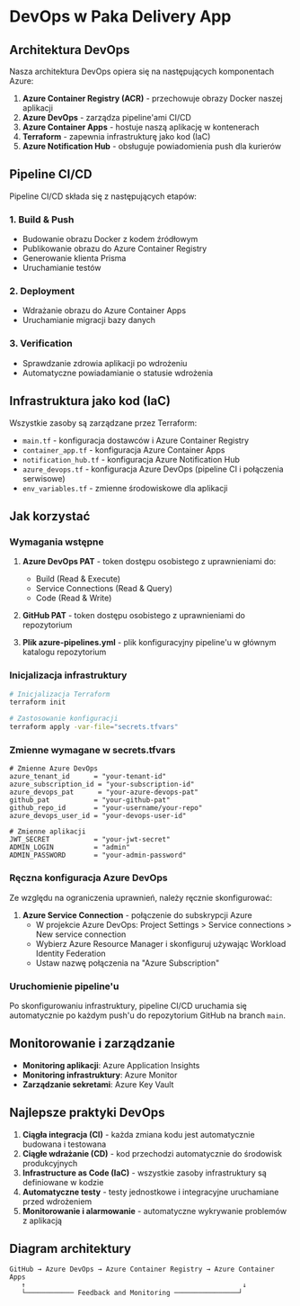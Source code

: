 # DevOps w Paka Delivery App

## Architektura DevOps

Nasza architektura DevOps opiera się na następujących komponentach Azure:

1. **Azure Container Registry (ACR)** - przechowuje obrazy Docker naszej aplikacji
2. **Azure DevOps** - zarządza pipeline'ami CI/CD
3. **Azure Container Apps** - hostuje naszą aplikację w kontenerach
4. **Terraform** - zapewnia infrastrukturę jako kod (IaC)
5. **Azure Notification Hub** - obsługuje powiadomienia push dla kurierów

## Pipeline CI/CD

Pipeline CI/CD składa się z następujących etapów:

### 1. Build & Push
- Budowanie obrazu Docker z kodem źródłowym
- Publikowanie obrazu do Azure Container Registry
- Generowanie klienta Prisma
- Uruchamianie testów

### 2. Deployment
- Wdrażanie obrazu do Azure Container Apps
- Uruchamianie migracji bazy danych

### 3. Verification
- Sprawdzanie zdrowia aplikacji po wdrożeniu
- Automatyczne powiadamianie o statusie wdrożenia

## Infrastruktura jako kod (IaC)

Wszystkie zasoby są zarządzane przez Terraform:

- `main.tf` - konfiguracja dostawców i Azure Container Registry
- `container_app.tf` - konfiguracja Azure Container Apps
- `notification_hub.tf` - konfiguracja Azure Notification Hub
- `azure_devops.tf` - konfiguracja Azure DevOps (pipeline CI i połączenia serwisowe)
- `env_variables.tf` - zmienne środowiskowe dla aplikacji

## Jak korzystać

### Wymagania wstępne

1. **Azure DevOps PAT** - token dostępu osobistego z uprawnieniami do:
   - Build (Read & Execute)
   - Service Connections (Read & Query)
   - Code (Read & Write)

2. **GitHub PAT** - token dostępu osobistego z uprawnieniami do repozytorium

3. **Plik azure-pipelines.yml** - plik konfiguracyjny pipeline'u w głównym katalogu repozytorium

### Inicjalizacja infrastruktury

```bash
# Inicjalizacja Terraform
terraform init

# Zastosowanie konfiguracji
terraform apply -var-file="secrets.tfvars"
```

### Zmienne wymagane w secrets.tfvars

```hcl
# Zmienne Azure DevOps
azure_tenant_id      = "your-tenant-id"
azure_subscription_id = "your-subscription-id"
azure_devops_pat      = "your-azure-devops-pat"
github_pat           = "your-github-pat"
github_repo_id       = "your-username/your-repo"
azure_devops_user_id = "your-devops-user-id"

# Zmienne aplikacji
JWT_SECRET           = "your-jwt-secret"
ADMIN_LOGIN          = "admin"
ADMIN_PASSWORD       = "your-admin-password"
```

### Ręczna konfiguracja Azure DevOps

Ze względu na ograniczenia uprawnień, należy ręcznie skonfigurować:

1. **Azure Service Connection** - połączenie do subskrypcji Azure
   - W projekcie Azure DevOps: Project Settings > Service connections > New service connection
   - Wybierz Azure Resource Manager i skonfiguruj używając Workload Identity Federation
   - Ustaw nazwę połączenia na "Azure Subscription"

### Uruchomienie pipeline'u

Po skonfigurowaniu infrastruktury, pipeline CI/CD uruchamia się automatycznie po każdym push'u do repozytorium GitHub na branch `main`.

## Monitorowanie i zarządzanie

- **Monitoring aplikacji**: Azure Application Insights
- **Monitoring infrastruktury**: Azure Monitor
- **Zarządzanie sekretami**: Azure Key Vault

## Najlepsze praktyki DevOps

1. **Ciągła integracja (CI)** - każda zmiana kodu jest automatycznie budowana i testowana
2. **Ciągłe wdrażanie (CD)** - kod przechodzi automatycznie do środowisk produkcyjnych
3. **Infrastructure as Code (IaC)** - wszystkie zasoby infrastruktury są definiowane w kodzie
4. **Automatyczne testy** - testy jednostkowe i integracyjne uruchamiane przed wdrożeniem
5. **Monitorowanie i alarmowanie** - automatyczne wykrywanie problemów z aplikacją

## Diagram architektury

```
GitHub → Azure DevOps → Azure Container Registry → Azure Container Apps
   ↑                                                      ↓
   └──────────── Feedback and Monitoring ────────────────┘
```
